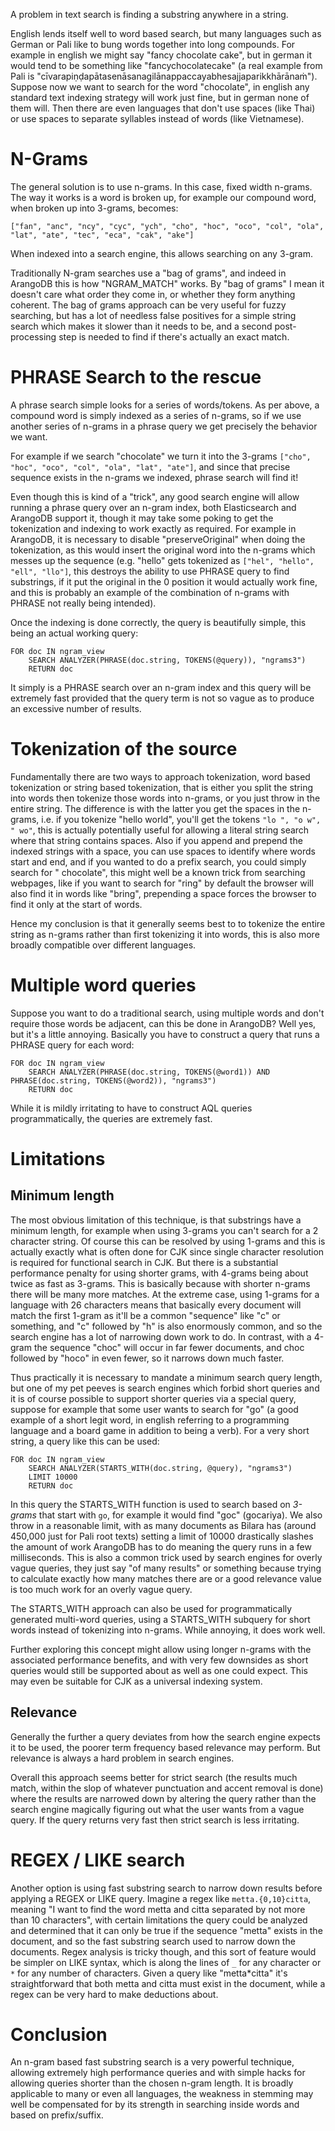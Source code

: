 A problem in text search is finding a substring anywhere in a string.

English lends itself well to word based search, but many languages such as German or Pali like to bung words together into long compounds. For example in english we might say "fancy chocolate cake", but in german it would tend to be something like "fancychocolatecake" (a real example from Pali is "cīvarapiṇḍapātasenāsanagilānappaccayabhesajjaparikkhārānaṁ"). Suppose now we want to search for the word "chocolate", in english any standard text indexing strategy will work just fine, but in german none of them will. Then there are even languages that don't use spaces (like Thai) or use spaces to separate syllables instead of words (like Vietnamese).

# N-Grams

The general solution is to use n-grams. In this case, fixed width n-grams. The way it works is a word is broken up, for example our compound word, when broken up into 3-grams, becomes:
```
["fan", "anc", "ncy", "cyc", "ych", "cho", "hoc", "oco", "col", "ola", "lat", "ate", "tec", "eca", "cak", "ake"]
```

When indexed into a search engine, this allows searching on any 3-gram.

Traditionally N-gram searches use a "bag of grams", and indeed in ArangoDB this is how "NGRAM_MATCH" works. By "bag of grams" I mean it doesn't care what order they come in, or whether they form anything coherent. The bag of grams approach can be very useful for fuzzy searching, but has a lot of needless false positives for a simple string search which makes it slower than it needs to be, and a second post-processing step is needed to find if there's actually an exact match.

# PHRASE Search to the rescue

A phrase search simple looks for a series of words/tokens. As per above, a compound word is simply indexed as a series of n-grams, so if we use another series of n-grams in a phrase query we get precisely the behavior we want.

For example if we search "chocolate" we turn it into the 3-grams `["cho", "hoc", "oco", "col", "ola", "lat", "ate"]`, and since that precise sequence exists in the n-grams we indexed, phrase search will find it!

Even though this is kind of a "trick", any good search engine will allow running a phrase query over an n-gram index, both Elasticsearch and ArangoDB support it, though it may take some poking to get the tokenization and indexing to work exactly as required. For example in ArangoDB, it is necessary to disable "preserveOriginal" when doing the tokenization, as this would insert the original word into the n-grams which messes up the sequence (e.g. "hello" gets tokenized as `["hel", "hello", "ell", "llo"]`, this destroys the ability to use PHRASE query to find substrings, if it put the original in the 0 position it would actually work fine, and this is probably an example of the combination of n-grams with PHRASE not really being intended).

Once the indexing is done correctly, the query is beautifully simple, this being an actual working query:
```
FOR doc IN ngram_view
    SEARCH ANALYZER(PHRASE(doc.string, TOKENS(@query)), "ngrams3")
    RETURN doc
```

It simply is a PHRASE search over an n-gram index and this query will be extremely fast provided that the query term is not so vague as to produce an excessive number of results.

# Tokenization of the source

Fundamentally there are two ways to approach tokenization, word based tokenization or string based tokenization, that is either you split the string into words then tokenize those words into n-grams, or you just throw in the entire string. The difference is with the latter you get the spaces in the n-grams, i.e. if you tokenize "hello world", you'll get the tokens `"lo ", "o w", " wo"`, this is actually potentially useful for allowing a literal string search where that string contains spaces. Also if you append and prepend the indexed strings with a space, you can use spaces to identify where words start and end, and if you wanted to do a prefix search, you could simply search for " chocolate", this might well be a known trick from searching webpages, like if you want to search for "ring" by default the browser will also find it in words like "bring", prepending a space forces the browser to find it only at the start of words.

Hence my conclusion is that it generally seems best to to tokenize the entire string as n-grams rather than first tokenizing it into words, this is also more broadly compatible over different languages.

# Multiple word queries

Suppose you want to do a traditional search, using multiple words and don't require those words be adjacent, can this be done in ArangoDB? Well yes, but it's a little annoying. Basically you have to construct a query that runs a PHRASE query for each word:
```
FOR doc IN ngram_view
    SEARCH ANALYZER(PHRASE(doc.string, TOKENS(@word1)) AND PHRASE(doc.string, TOKENS(@word2)), "ngrams3")
    RETURN doc
```

While it is mildly irritating to have to construct AQL queries programmatically, the queries are extremely fast.

# Limitations

## Minimum length

The most obvious limitation of this technique, is that substrings have a minimum length, for example when using 3-grams you can't search for a 2 character string. Of course this can be resolved by using 1-grams and this is actually exactly what is often done for CJK since single character resolution is required for functional search in CJK. But there is a substantial performance penalty for using shorter grams, with 4-grams being about twice as fast as 3-grams. This is basically because with shorter n-grams there will be many more matches. At the extreme case, using 1-grams for a language with 26 characters means that basically every document will match the first 1-gram as it'll be a common "sequence" like "c" or something, and "c" followed by "h" is also enormously common, and so the search engine has a lot of narrowing down work to do. In contrast, with a 4-gram the sequence "choc" will occur in far fewer documents, and choc followed by "hoco" in even fewer, so it narrows down much faster.

Thus practically it is necessary to mandate a minimum search query length, but one of my pet peeves is search engines which forbid short queries and it is of course possible to support shorter queries via a special query, suppose for example that some user wants to search for "go" (a good example of a short legit word, in english referring to a programming language and a board game in addition to being a verb). For a very short string, a query like this can be used:

```
FOR doc IN ngram_view
    SEARCH ANALYZER(STARTS_WITH(doc.string, @query), "ngrams3")
    LIMIT 10000
    RETURN doc
```

In this query the STARTS_WITH function is used to search based on *3-grams* that start with `go`, for example it would find "goc" (gocariya). We also throw in a reasonable limit, with as many documents as Bilara has (around 450,000 just for Pali root texts) setting a limit of 10000 drastically slashes the amount of work ArangoDB has to do meaning the query runs in a few milliseconds. This is also a common trick used by search engines for overly vague queries, they just say "of many results" or something because trying to calculate exactly how many matches there are or a good relevance value is too much work for an overly vague query.

The STARTS_WITH approach can also be used for programmatically generated multi-word queries, using a STARTS_WITH subquery for short words instead of tokenizing into n-grams. While annoying, it does work well.

Further exploring this concept might allow using longer n-grams with the associated performance benefits, and with very few downsides as short queries would still be supported about as well as one could expect. This may even be suitable for CJK as a universal indexing system.

## Relevance

Generally the further a query deviates from how the search engine expects it to be used, the poorer term frequency based relevance may perform. But relevance is always a hard problem in search engines.

Overall this approach seems better for strict search (the results much match, within the slop of whatever punctuation and accent removal is done) where the results are narrowed down by altering the query rather than the search engine magically figuring out what the user wants from a vague query. If the query returns very fast then strict search is less irritating.

# REGEX / LIKE search

Another option is using fast substring search to narrow down results before applying a REGEX or LIKE query. Imagine a regex like `metta.{0,10}citta`, meaning "I want to find the word metta and citta separated by not more than 10 characters", with certain limitations the query could be analyzed and determined that it can only be true if the sequence "metta" exists in the document, and so the fast substring search used to narrow down the documents. Regex analysis is tricky though, and this sort of feature would be simpler on LIKE syntax, which is along the lines of `_` for any character or `*` for any number of characters. Given a query like "metta*citta" it's straightforward that both metta and citta must exist in the document, while a regex can be very hard to make deductions about.

# Conclusion

An n-gram based fast substring search is a very powerful technique, allowing extremely high performance queries and with simple hacks for allowing queries shorter than the chosen n-gram length. It is broadly applicable to many or even all languages, the weakness in stemming may well be compensated for by its strength in searching inside words and based on prefix/suffix.